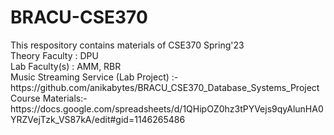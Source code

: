 # BRACU-CSE370
<html>
  <body>
  This respository contains materials of CSE370 Spring'23 <br/>
  Theory Faculty : DPU <br/>
  Lab Faculty(s) : AMM, RBR <br/>
  Music Streaming Service (Lab Project) :- <br/>
  https://github.com/anikabytes/BRACU_CSE370_Database_Systems_Project <br/>
  Course Materials:- <br/>
  https://docs.google.com/spreadsheets/d/1QHipOZ0hz3tPYVejs9qyAlunHA0YRZVejTzk_VS87kA/edit#gid=1146265486 <br/>
  </body>
</html>
